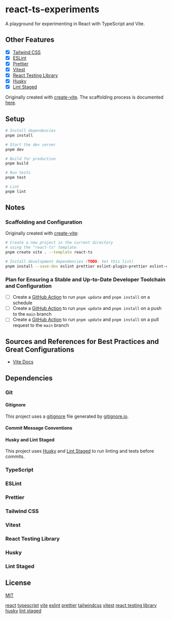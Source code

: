 # react-ts-experiments

A playground for experimenting in React with TypeScript and Vite.

## Other Features

- [x] [Tailwind CSS](https://tailwindcss.com/)
- [x] [ESLint](https://eslint.org/)
- [x] [Prettier](https://prettier.io/)
- [x] [Vitest](https://vitest.dev/)
- [x] [React Testing Library](https://testing-library.com/docs/react-testing-library/intro/)
- [x] [Husky](https://typicode.github.io/husky/#/)
- [x] [Lint Staged](https://github.com/okonet/lint-staged)

Originally created with [create-vite](https://github.com/vitejs/vite/tree/main/packages/create-vite#create-vite-). The scaffolding process is documented [here](#scaffolding-and-configuration).

## Setup

```bash
# Install dependencies
pnpm install

# Start the dev server
pnpm dev

# Build for production
pnpm build

# Run tests
pnpm test

# Lint
pnpm lint
```

## Notes

### Scaffolding and Configuration

Originally created with [create-vite](https://github.com/vitejs/vite/tree/main/packages/create-vite#create-vite-):

```bash
# Create a new project in the current directory 
# using the "react-ts" template
pnpm create vite . --template react-ts

# Install development dependencies (TODO: Vet this list)
pnpm install --save-dev eslint prettier eslint-plugin-prettier eslint-config-prettier eslint-plugin-react eslint-plugin-react-hooks @typescript-eslint/eslint-plugin @typescript-eslint/parser
```

### Plan for Ensuring a Stable and Up-to-Date Developer Toolchain and Configuration

- [ ] Create a [GitHub Action](https://docs.github.com/en/actions) to run `pnpm update` and `pnpm install` on a schedule
- [ ] Create a [GitHub Action](https://docs.github.com/en/actions) to run `pnpm update` and `pnpm install` on a push to the `main` branch
- [ ] Create a [GitHub Action](https://docs.github.com/en/actions) to run `pnpm update` and `pnpm install` on a pull request to the `main` branch

## Sources and References for Best Practices and Great Configurations

- [Vite Docs](https://vitejs.dev/guide/)

## Dependencies

<!-- TODO: Vet the above dependency list -->

### Git

#### Gitignore

This project uses a [gitignore](./.gitignore) file generated by [gitignore.io](https://www.toptal.com/developers/gitignore).

#### Commit Message Conventions

#### Husky and Lint Staged

This project uses [Husky](https://typicode.github.io/husky/#/) and [Lint Staged](https://github.com/okonet/lint-staged) to run linting and tests before commits.

### TypeScript

### ESLint

### Prettier

### Tailwind CSS

### Vitest

### React Testing Library

### Husky

### Lint Staged

## License

[MIT](./LICENSE)

<!-- Links -->
[react](https://react.dev/)
[typescript](https://www.typescriptlang.org/)
[vite](https://vitejs.dev/)
[eslint](https://eslint.org/)
[prettier](https://prettier.io/)
[tailwindcss](https://tailwindcss.com/)
[vitest](https://vitest.dev/)
[react testing library](https://testing-library.com/docs/react-testing-library/intro/)
[husky](https://typicode.github.io/husky/#/)
[lint staged](https://github.com/okonet/lint-staged)
